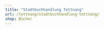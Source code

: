 ```yaml
---
title: "Stadtbuchhandlung Tettnang"
url: /tettnang/stadtbuchhandlung-tettnang/
shop: Bücher
---
```

